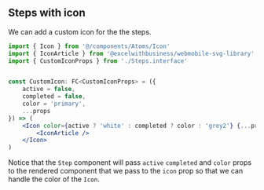 ## Steps with icon

We can add a custom icon for the the steps.

```jsx
import { Icon } from '@/components/Atoms/Icon'
import { IconArticle } from '@excelwithbusiness/webmobile-svg-library'
import { CustomIconProps } from './Steps.interface'


const CustomIcon: FC<CustomIconProps> = ({
    active = false,
    completed = false,
    color = 'primary',
    ...props
}) => (
    <Icon color={active ? 'white' : completed ? color : 'grey2'} {...props}>
        <IconArticle />
    </Icon>
)
```

Notice that the `Step` component will pass `active` `completed` and `color` props to the rendered component that we pass to the `icon` prop so that we can handle the color of the `Icon`.
